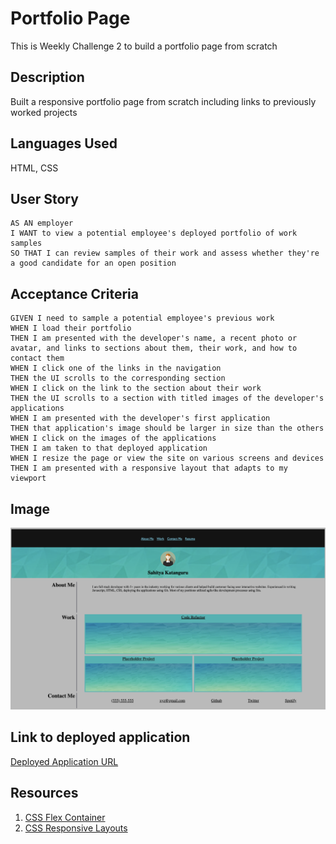 # Portfolio Page
This is Weekly Challenge 2 to build a portfolio page from scratch 

## Description
Built a responsive portfolio page from scratch including links to previously worked projects

## Languages Used
HTML, CSS

## User Story

```
AS AN employer
I WANT to view a potential employee's deployed portfolio of work samples
SO THAT I can review samples of their work and assess whether they're a good candidate for an open position
```

## Acceptance Criteria

```
GIVEN I need to sample a potential employee's previous work
WHEN I load their portfolio
THEN I am presented with the developer's name, a recent photo or avatar, and links to sections about them, their work, and how to contact them
WHEN I click one of the links in the navigation
THEN the UI scrolls to the corresponding section
WHEN I click on the link to the section about their work
THEN the UI scrolls to a section with titled images of the developer's applications
WHEN I am presented with the developer's first application
THEN that application's image should be larger in size than the others
WHEN I click on the images of the applications
THEN I am taken to that deployed application
WHEN I resize the page or view the site on various screens and devices
THEN I am presented with a responsive layout that adapts to my viewport
```

## Image

![Screenshot of how the Website looks](/Assets/images/Portfolio-Screenshot.png)

## Link to deployed application

[Deployed Application URL](https://sahityakat.github.io/portfolioPage/)

## Resources

1. [CSS Flex Container](https://www.w3schools.com/css/css3_flexbox_container.asp)
2. [CSS Responsive Layouts](https://www.freecodecamp.org/news/learn-flexbox-build-5-layouts/)

